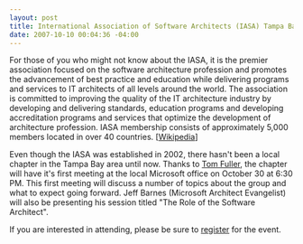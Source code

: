 ```yaml
---
layout: post
title: International Association of Software Architects (IASA) Tampa Bay Chapter
date: 2007-10-10 00:04:36 -04:00
---
```


For those of you who might not know about the IASA, it is the premier association focused on the software architecture profession and promotes the advancement of best practice and education while delivering programs and services to IT architects of all levels around the world. The association is committed to improving the quality of the IT architecture industry by developing and delivering standards, education programs and developing accreditation programs and services that optimize the development of architecture profession. IASA membership consists of approximately 5,000 members located in over 40 countries. [[Wikipedia](http://en.wikipedia.org/wiki/International_Association_of_Software_Architects)]

Even though the IASA was established in 2002, there hasn't been a local chapter in the Tampa Bay area until now. Thanks to [Tom Fuller](http://soapitstop.com/), the chapter will have it's first meeting at the local Microsoft office on October 30 at 6:30 PM. This first meeting will discuss a number of topics about the group and what to expect going forward. Jeff Barnes (Microsoft Architect Evangelist) will also be presenting his session titled "The Role of the Software Architect".

If you are interested in attending, please be sure to [register](https://www.clicktoattend.com/invitation.aspx?code=121438) for the event.
